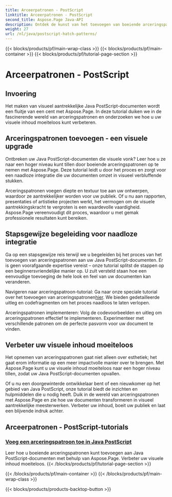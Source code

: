 ```yaml
---
title: Arceerpatronen - PostScript
linktitle: Arceerpatronen - PostScript
second_title: Aspose.Page Java-API
description: Ontdek de kunst van het toevoegen van boeiende arceringspatronen aan Java PostScript-documenten met Aspose.Page. Verbeter visuele inhoud moeiteloos voor verbluffende resultaten.
weight: 27
url: /nl/java/postscript-hatch-patterns/
---
```


{{< blocks/products/pf/main-wrap-class >}}
{{< blocks/products/pf/main-container >}}
{{< blocks/products/pf/tutorial-page-section >}}

# Arceerpatronen - PostScript

## Invoering

Het maken van visueel aantrekkelijke Java PostScript-documenten wordt een fluitje van een cent met Aspose.Page. In deze tutorial duiken we in de fascinerende wereld van arceringspatronen en onderzoeken we hoe u uw visuele inhoud moeiteloos kunt verbeteren.

## Arceringspatronen toevoegen - een visuele upgrade
Ontbreken uw Java PostScript-documenten die visuele vonk? Leer hoe u ze naar een hoger niveau kunt tillen door boeiende arceringspatronen op te nemen met Aspose.Page. Deze tutorial leidt u door het proces en zorgt voor een naadloze integratie die uw documenten omzet in visueel verbluffende stukken.

Arceringspatronen voegen diepte en textuur toe aan uw ontwerpen, waardoor ze aantrekkelijker worden voor uw publiek. Of u nu aan rapporten, presentaties of artistieke projecten werkt, het vermogen om de visuele aantrekkingskracht te vergroten is een waardevolle vaardigheid. Aspose.Page vereenvoudigt dit proces, waardoor u met gemak professionele resultaten kunt bereiken.

## Stapsgewijze begeleiding voor naadloze integratie
Ga op een stapsgewijze reis terwijl we u begeleiden bij het proces van het toevoegen van arceringspatronen aan uw Java PostScript-documenten. Er is geen voorafgaande expertise vereist – onze tutorial splitst de stappen op een beginnersvriendelijke manier op. U zult versteld staan hoe een eenvoudige toevoeging de hele look en feel van uw documenten kan veranderen.

Navigeren naar arceringspatroon-tutorial: Ga naar onze speciale tutorial over het toevoegen van arceringspatronen[hier](./add-hatch-pattern/). We bieden gedetailleerde uitleg en codefragmenten om het proces naadloos te laten verlopen.

Arceringspatronen implementeren: Volg de codevoorbeelden en uitleg om arceringspatronen effectief te implementeren. Experimenteer met verschillende patronen om de perfecte pasvorm voor uw document te vinden.

## Verbeter uw visuele inhoud moeiteloos
Het opnemen van arceringspatronen gaat niet alleen over esthetiek; het gaat erom informatie op een meer impactvolle manier over te brengen. Met Aspose.Page kunt u uw visuele inhoud moeiteloos naar een hoger niveau tillen, zodat uw Java PostScript-documenten opvallen.

Of u nu een doorgewinterde ontwikkelaar bent of een nieuwkomer op het gebied van Java PostScript, onze tutorial biedt de inzichten en hulpmiddelen die u nodig heeft. Duik in de wereld van arceringspatronen met Aspose.Page en zie hoe uw documenten transformeren in visueel aantrekkelijke meesterwerken. Verbeter uw inhoud, boeit uw publiek en laat een blijvende indruk achter.
## Arceerpatronen - PostScript-tutorials
### [Voeg een arceringspatroon toe in Java PostScript](./add-hatch-pattern/)
Leer hoe u boeiende arceringspatronen kunt toevoegen aan Java PostScript-documenten met behulp van Aspose.Page. Verbeter uw visuele inhoud moeiteloos.
{{< /blocks/products/pf/tutorial-page-section >}}

{{< /blocks/products/pf/main-container >}}
{{< /blocks/products/pf/main-wrap-class >}}

{{< blocks/products/products-backtop-button >}}
